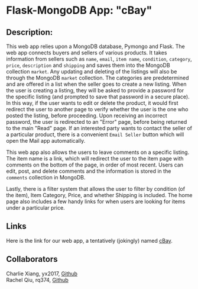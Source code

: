 # Flask-MongoDB App: "cBay"

## Description:

This web app relies upon a MongoDB database, Pymongo and Flask. The web app connects buyers and sellers of various products. It takes information from sellers such as `name`, `email`, `item name`, `condition`, `category`, `price`, `description` and `shipping` and saves them into the MongoDB collection `market`. Any updating and deleting of the listings will also be through the MongoDB `market` collection. The categories are predetermined and are offered in a list when the seller goes to create a new listing. When the user is creating a listing, they will be asked to provide a password for the specific listing (and prompted to save that password in a secure place). In this way, if the user wants to edit or delete the product, it would first redirect the user to another page to verify whether the user is the one who posted the listing, before proceeding. Upon receiving an incorrect password, the user is redirected to an "Error" page, before being returned to the main "Read" page. If an interested party wants to contact the seller of a particular product, there is a convenient `Email Seller` button which will open the Mail app automatically.

This web app also allows the users to leave comments on a specific listing. The item name is a link, which will redirect the user to the item page with comments on the bottom of the page, in order of most recent. Users can edit, post, and delete comments and the information is stored in the `comments` collection in MongoDB. 

Lastly, there is a filter system that allows the user to filter by condition (of the item), Item Category, Price, and whether Shipping is included. The home page also includes a few handy links for when users are looking for items under a particular price.
 
## Links

Here is the link for our web app, a tentatively (jokingly) named [cBay](https://i6.cims.nyu.edu/~yx2017/web-app-charlie-solo/flask.cgi/).

## Collaborators

Charlie Xiang, yx2017, [Github](https://github.com/xiang-charlie)  
Rachel Qiu, rq374, [Github](https://github.com/Rachelq7)
